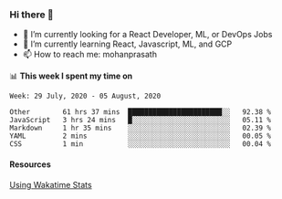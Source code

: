 ### Hi there 👋

- 🔭 I’m currently looking for a React Developer, ML, or DevOps Jobs
- 🌱 I’m currently learning React, Javascript, ML, and GCP
- 📫 How to reach me: mohanprasath

📊 **This week I spent my time on**
<!--START_SECTION:waka-->
```text
Week: 29 July, 2020 - 05 August, 2020

Other        61 hrs 37 mins  ███████████████████████░░   92.38 % 
JavaScript   3 hrs 24 mins   █░░░░░░░░░░░░░░░░░░░░░░░░   05.11 % 
Markdown     1 hr 35 mins    ░░░░░░░░░░░░░░░░░░░░░░░░░   02.39 % 
YAML         2 mins          ░░░░░░░░░░░░░░░░░░░░░░░░░   00.05 % 
CSS          1 min           ░░░░░░░░░░░░░░░░░░░░░░░░░   00.04 %
```
<!--END_SECTION:waka-->

#### Resources
[Using Wakatime Stats](https://github.com/marketplace/actions/waka-readme)
